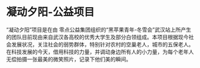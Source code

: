 凝动夕阳-公益项目
==============

“凝动夕阳”项目是在由 零点公益集团组织的“黑苹果青年-冬雪会”武汉站上所产生的团队目前现由来自武汉各高校的优秀大学生及部分白领组成。本项目根据现今社会发展状况，关注社会的弱势群体，特别针对农村的空巢老人，城市的五保老人。在科技发展的今天，借用科技的力量，并调动身边所有人的小力量，为每个老年人无偿拍摄一张最美的微笑照片，记录下他们美的瞬间。